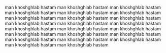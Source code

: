 man khoshghlab hastam
man khoshghlab hastam
man khoshghlab hastam
man khoshghlab hastam
man khoshghlab hastam
man khoshghlab hastam
man khoshghlab hastam
man khoshghlab hastam
man khoshghlab hastam
man khoshghlab hastam
man khoshghlab hastam
man khoshghlab hastam
man khoshghlab hastam
man khoshghlab hastam
man khoshghlab hastam
man khoshghlab hastam
man khoshghlab hastam
man khoshghlab hastam
man khoshghlab hastam
man khoshghlab hastam
man khoshghlab hastam
man khoshghlab hastam
man khoshghlab hastam
